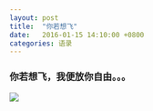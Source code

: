 ```yaml
---
layout: post
title:  "你若想飞"
date:   2016-01-15 14:10:00 +0800
categories: 语录
---
```


### 你若想飞，我便放你自由。。。

![](https://drscdn.500px.org/photo/22570207/m%3D2048/d314df6090d174a19bdd3f33b9367426)